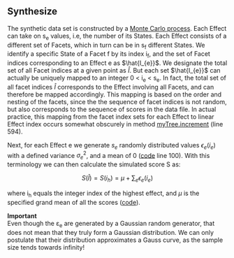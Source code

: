 ## Synthesize ##
The synthetic data set is constructed by a [Monte Carlo process](https://en.wikipedia.org/wiki/Monte_Carlo_method). Each Effect can take on s<sub>e</sub> values, i.e, the number of its States. Each Effect consists of a different set of Facets, which in turn can be in s<sub>f</sub> different States. We identify a specific State of a Facet f by its index i<sub>f</sub>, and the set of Facet indices corresponding to an Effect e as 
$\hat{I_{e}}$. We designate the total set of all Facet indices at a given point as $\hat{I}$.  But each set $\hat{I_{e}}$ can actually be uniquely mapped to an  integer 0 &lt; i<sub>e</sub> &lt; s<sub>e</sub>.  In fact, the total set of all facet indices $\hat{I}$ corresponds to the Effect involving all Facets, and can therefore be mapped accordingly. This mapping is based on the order and nesting of the facets, since the the sequence of facet indices is not random, but also corresponds to the sequence of scores in the data file. In actual practice, this mapping from the facet index sets for each Effect to linear Effect index occurs somewhat obscurely in method [myTree.increment](../workbench/GS_L/src/model/SampleSizeTree.java) (line 594).

Next, for each Effect e we generate $s_{e}$ randomly distributed values $\epsilon_{e}(i_{e})$ with a defined variance $\sigma^{2}_{e}$, and a mean of 0 ([code](../workbench/GS_L/src/utilities/constructSimulation.java) line 100). With this terminology we can then calculate the simulated score S as:

$$S(\hat{I}) = S(i_{h}) = \mu + \sum_{e}\epsilon_{e}(i_{e})$$

where i<sub>h</sub> equals the integer index of the highest effect, and $\mu$ is the specified grand mean of all the scores ([code](../workbench/GS_L/src/utilities/constructSimulation.java)).

**Important**  
Even though the &epsilon;<sub>e</sub> are generated by a Gaussian random generator, that does not mean that they truly form a Gaussian distribution. We can only postulate that their distribution approximates a Gauss curve, as the sample size tends towards infinity!
